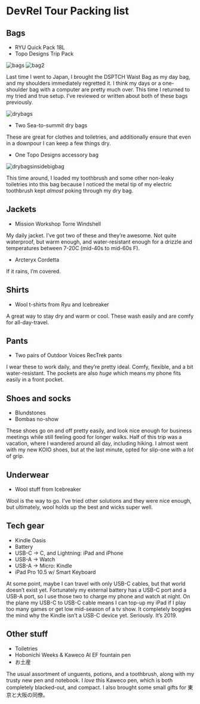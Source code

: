 # DevRel Tour Packing list

## Bags

- RYU Quick Pack 18L
- Topo Designs Trip Pack

![bags](/assets/photos/ryubag2019.jpeg)
![bag2](/assets/photos/travelbag2019.jpeg)

Last time I went to Japan, I brought the DSPTCH Waist Bag as my day bag, and my shoulders immediately regretted it. I think my days or a one-shoulder bag with a computer are pretty much over. This time I returned to my tried and true setup. I’ve reviewed or written about both of these bags previously.

![drybags](/assets/photos/drybags2019.jpeg)

- Two Sea-to-summit dry bags

These are great for clothes and toiletries, and additionally ensure that even in a downpour I can keep a few things dry.

- One Topo Designs accessory bag

![drybagsinsidebigbag](/assets/photos/drybagsinside.jpeg)

This time around, I loaded my toothbrush and some other non-leaky toiletries into this bag because I noticed the metal tip of my electric toothbrush kept *almost* poking through my dry bag.
 
## Jackets

- Mission Workshop Torre Windshell

My daily jacket. I’ve got two of these and they’re awesome. Not quite waterproof, but warm enough, and water-resistant enough for a drizzle and temperatures between 7-20C (mid-40s to mid-60s F).

- Arcteryx Cordetta

If it rains, I’m covered.

## Shirts

- Wool t-shirts from Ryu and Icebreaker

A great way to stay dry and warm or cool. These wash easily and are comfy for all-day-travel.

## Pants

- Two pairs of Outdoor Voices RecTrek pants

I wear these to work daily, and they’re pretty ideal. Comfy, flexible, and a bit water-resistant. The pockets are also *huge* which means my phone fits easily in a front pocket.

## Shoes and socks

- Blundstones
- Bombas no-show

These shoes go on and off pretty easily, and look nice enough for business meetings while still feeling good for longer walks. Half of this trip was a vacation, where I wandered around all day, including hiking. I almost went with my new KOIO shoes, but at the last minute, opted for slip-one with a *lot* of grip.

## Underwear

- Wool stuff from Icebreaker

Wool is the way to go. I’ve tried other solutions and they were nice enough, but ultimately, wool holds up the best and wicks super well.

## Tech gear

- Kindle Oasis
- Battery
- USB-C -> C, and Lightning: iPad and iPhone
- USB-A -> Watch
- USB-A -> Micro: Kindle
- iPad Pro 10.5 w/ Smart Keyboard

At some point, maybe I can travel with only USB-C cables, but that world doesn’t exist yet. Fortunately my external battery has a USB-C port and a USB-A port, so I use those two to charge my phone and watch at night. On the plane my USB-C to USB-C cable means I can top-up my iPad if I play too many games or get low mid-season of a tv show. It completely boggles the mind why the Kindle isn’t a USB-C device yet. Seriously. It’s 2019.

## Other stuff

- Toiletries
- Hobonichi Weeks & Kaweco Al EF fountain pen
- お土産

The usual assortment of unguents, potions, and a toothbrush, along with my trusty new pen and notebook. I *love* this Kaweco pen, which is both completely blacked-out, and compact. I also brought some small gifts for 東京と大阪の同僚。


